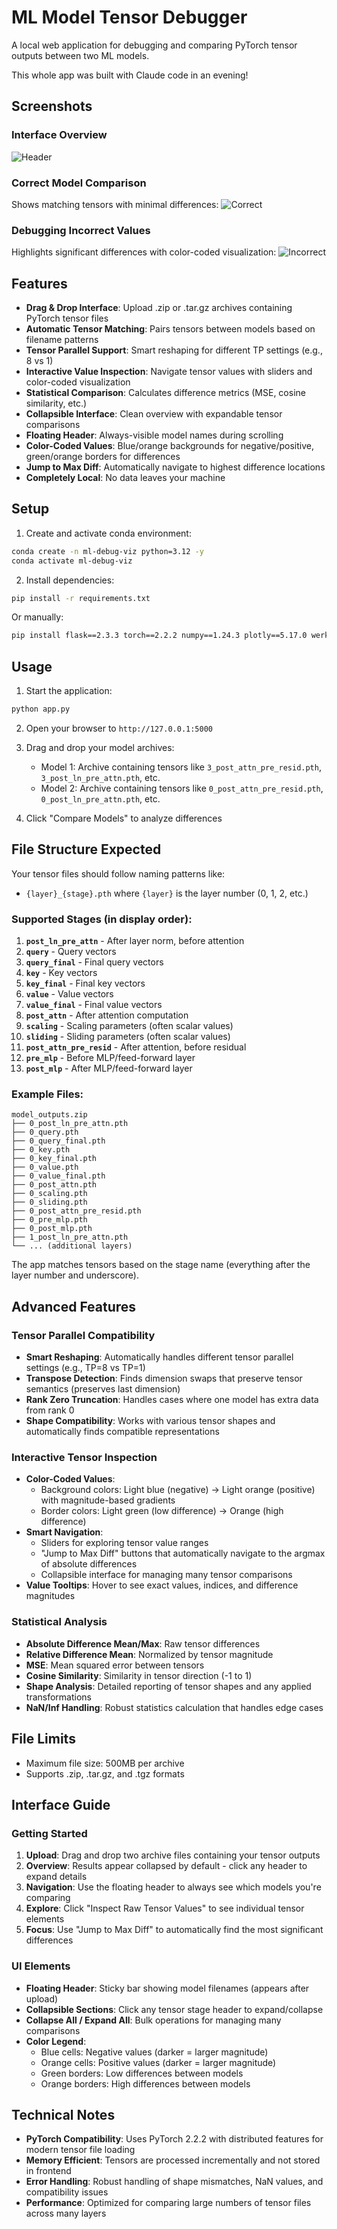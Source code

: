 # ML Model Tensor Debugger

A local web application for debugging and comparing PyTorch tensor outputs between two ML models.

This whole app was built with Claude code in an evening!

## Screenshots

### Interface Overview
![Header](screenshots/header.png)

### Correct Model Comparison
Shows matching tensors with minimal differences:
![Correct](screenshots/correct.png)

### Debugging Incorrect Values
Highlights significant differences with color-coded visualization:
![Incorrect](screenshots/incorrect.png)

## Features

- **Drag & Drop Interface**: Upload .zip or .tar.gz archives containing PyTorch tensor files
- **Automatic Tensor Matching**: Pairs tensors between models based on filename patterns
- **Tensor Parallel Support**: Smart reshaping for different TP settings (e.g., 8 vs 1)
- **Interactive Value Inspection**: Navigate tensor values with sliders and color-coded visualization
- **Statistical Comparison**: Calculates difference metrics (MSE, cosine similarity, etc.)
- **Collapsible Interface**: Clean overview with expandable tensor comparisons
- **Floating Header**: Always-visible model names during scrolling
- **Color-Coded Values**: Blue/orange backgrounds for negative/positive, green/orange borders for differences
- **Jump to Max Diff**: Automatically navigate to highest difference locations
- **Completely Local**: No data leaves your machine

## Setup

1. Create and activate conda environment:
```bash
conda create -n ml-debug-viz python=3.12 -y
conda activate ml-debug-viz
```

2. Install dependencies:
```bash
pip install -r requirements.txt
```

Or manually:
```bash
pip install flask==2.3.3 torch==2.2.2 numpy==1.24.3 plotly==5.17.0 werkzeug==2.3.7
```

## Usage

1. Start the application:
```bash
python app.py
```

2. Open your browser to `http://127.0.0.1:5000`

3. Drag and drop your model archives:
   - Model 1: Archive containing tensors like `3_post_attn_pre_resid.pth`, `3_post_ln_pre_attn.pth`, etc.
   - Model 2: Archive containing tensors like `0_post_attn_pre_resid.pth`, `0_post_ln_pre_attn.pth`, etc.

4. Click "Compare Models" to analyze differences

## File Structure Expected

Your tensor files should follow naming patterns like:
- `{layer}_{stage}.pth` where `{layer}` is the layer number (0, 1, 2, etc.)

### Supported Stages (in display order):
1. **`post_ln_pre_attn`** - After layer norm, before attention
2. **`query`** - Query vectors  
3. **`query_final`** - Final query vectors
4. **`key`** - Key vectors
5. **`key_final`** - Final key vectors  
6. **`value`** - Value vectors
7. **`value_final`** - Final value vectors
8. **`post_attn`** - After attention computation
9. **`scaling`** - Scaling parameters (often scalar values)
10. **`sliding`** - Sliding parameters (often scalar values)
11. **`post_attn_pre_resid`** - After attention, before residual
12. **`pre_mlp`** - Before MLP/feed-forward layer
13. **`post_mlp`** - After MLP/feed-forward layer

### Example Files:
```
model_outputs.zip
├── 0_post_ln_pre_attn.pth
├── 0_query.pth
├── 0_query_final.pth
├── 0_key.pth
├── 0_key_final.pth
├── 0_value.pth
├── 0_value_final.pth
├── 0_post_attn.pth
├── 0_scaling.pth
├── 0_sliding.pth
├── 0_post_attn_pre_resid.pth
├── 0_pre_mlp.pth
├── 0_post_mlp.pth
├── 1_post_ln_pre_attn.pth
└── ... (additional layers)
```

The app matches tensors based on the stage name (everything after the layer number and underscore).

## Advanced Features

### Tensor Parallel Compatibility
- **Smart Reshaping**: Automatically handles different tensor parallel settings (e.g., TP=8 vs TP=1)
- **Transpose Detection**: Finds dimension swaps that preserve tensor semantics (preserves last dimension)
- **Rank Zero Truncation**: Handles cases where one model has extra data from rank 0
- **Shape Compatibility**: Works with various tensor shapes and automatically finds compatible representations

### Interactive Tensor Inspection  
- **Color-Coded Values**: 
  - Background colors: Light blue (negative) → Light orange (positive) with magnitude-based gradients
  - Border colors: Light green (low difference) → Orange (high difference)
- **Smart Navigation**: 
  - Sliders for exploring tensor value ranges
  - "Jump to Max Diff" buttons that automatically navigate to the argmax of absolute differences
  - Collapsible interface for managing many tensor comparisons
- **Value Tooltips**: Hover to see exact values, indices, and difference magnitudes

### Statistical Analysis
- **Absolute Difference Mean/Max**: Raw tensor differences
- **Relative Difference Mean**: Normalized by tensor magnitude  
- **MSE**: Mean squared error between tensors
- **Cosine Similarity**: Similarity in tensor direction (-1 to 1)
- **Shape Analysis**: Detailed reporting of tensor shapes and any applied transformations
- **NaN/Inf Handling**: Robust statistics calculation that handles edge cases

## File Limits

- Maximum file size: 500MB per archive
- Supports .zip, .tar.gz, and .tgz formats

## Interface Guide

### Getting Started
1. **Upload**: Drag and drop two archive files containing your tensor outputs
2. **Overview**: Results appear collapsed by default - click any header to expand details
3. **Navigation**: Use the floating header to always see which models you're comparing
4. **Explore**: Click "Inspect Raw Tensor Values" to see individual tensor elements
5. **Focus**: Use "Jump to Max Diff" to automatically find the most significant differences

### UI Elements
- **Floating Header**: Sticky bar showing model filenames (appears after upload)
- **Collapsible Sections**: Click any tensor stage header to expand/collapse
- **Collapse All / Expand All**: Bulk operations for managing many comparisons  
- **Color Legend**:
  - Blue cells: Negative values (darker = larger magnitude)
  - Orange cells: Positive values (darker = larger magnitude)
  - Green borders: Low differences between models
  - Orange borders: High differences between models

## Technical Notes

- **PyTorch Compatibility**: Uses PyTorch 2.2.2 with distributed features for modern tensor file loading
- **Memory Efficient**: Tensors are processed incrementally and not stored in frontend
- **Error Handling**: Robust handling of shape mismatches, NaN values, and compatibility issues
- **Performance**: Optimized for comparing large numbers of tensor files across many layers